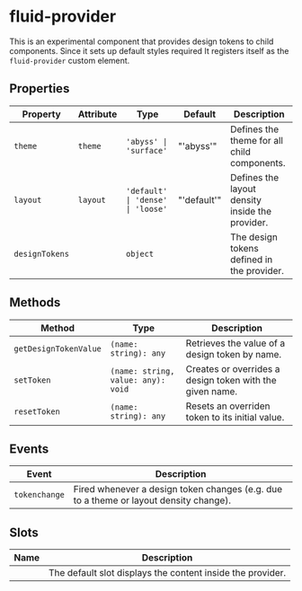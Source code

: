 # fluid-provider

This is an experimental component that provides design tokens to child
components. Since it sets up default styles required It registers itself as the
`fluid-provider` custom element.

## Properties

| Property       | Attribute | Type                              | Default     | Description                                     |
| -------------- | --------- | --------------------------------- | ----------- | ----------------------------------------------- |
| `theme`        | `theme`   | `'abyss' \| 'surface'`            | "'abyss'"   | Defines the theme for all child components.     |
| `layout`       | `layout`  | `'default' \| 'dense' \| 'loose'` | "'default'" | Defines the layout density inside the provider. |
| `designTokens` |           | `object`                          |             | The design tokens defined in the provider.      |

## Methods

| Method                | Type                               | Description                                              |
| --------------------- | ---------------------------------- | -------------------------------------------------------- |
| `getDesignTokenValue` | `(name: string): any`              | Retrieves the value of a design token by name.           |
| `setToken`            | `(name: string, value: any): void` | Creates or overrides a design token with the given name. |
| `resetToken`          | `(name: string): any`              | Resets an overriden token to its initial value.          |

## Events

| Event         | Description                                                                           |
| ------------- | ------------------------------------------------------------------------------------- |
| `tokenchange` | Fired whenever a design token changes (e.g. due to a theme or layout density change). |

## Slots

| Name | Description                                                |
| ---- | ---------------------------------------------------------- |
|      | The default slot displays the content inside the provider. |

